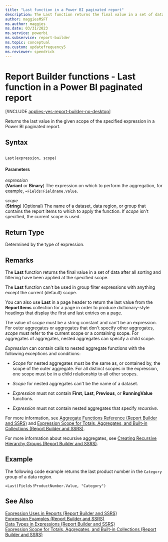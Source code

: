 ```yaml
---
title: "Last function in a Power BI paginated report"
description: The Last function returns the final value in a set of data in a Power BI paginated report after all sorting and filtering have been applied at the specified scope in Report Builder.
author: maggiesMSFT
ms.author: maggies
ms.date: 03/31/2023
ms.service: powerbi
ms.subservice: report-builder
ms.topic: conceptual
ms.custom: updatefrequency5
ms.reviewer: spendrick
---
```

# Report Builder functions - Last function in a Power BI paginated report

[!INCLUDE [applies-yes-report-builder-no-desktop](../includes/applies-yes-report-builder-no-desktop.md)]

  Returns the last value in the given scope of the specified expression in a Power BI paginated report.  
  
## Syntax  
  
```  
  
Last(expression, scope)  
```  
  
#### Parameters  
 *expression*  
 (**Variant** or **Binary**) The expression on which to perform the aggregation, for example, `=Fields!Fieldname.Value`.  
  
 *scope*  
 (**String**) (Optional) The name of a dataset, data region, or group that contains the report items to which to apply the function. If *scope* isn't specified, the current scope is used.  
  
## Return Type  
 Determined by the type of expression.  
  
## Remarks  
 The **Last** function returns the final value in a set of data after all sorting and filtering have been applied at the specified scope.  
  
 The **Last** function can't be used in group filter expressions with anything except the current (default) scope.  
  
 You can also use **Last** in a page header to return the last value from the **ReportItems** collection for a page in order to produce dictionary-style headings that display the first and last entries on a page.  
  
 The value of *scope* must be a string constant and can't be an expression. For outer aggregates or aggregates that don't specify other aggregates, *scope* must refer to the current scope or a containing scope. For aggregates of aggregates, nested aggregates can specify a child scope.  
  
 *Expression* can contain calls to nested aggregate functions with the following exceptions and conditions:  
  
-   *Scope* for nested aggregates must be the same as, or contained by, the scope of the outer aggregate. For all distinct scopes in the expression, one scope must be in a child relationship to all other scopes.  
  
-   *Scope* for nested aggregates can't be the name of a dataset.  
  
-   *Expression* must not contain **First**, **Last**, **Previous**, or **RunningValue** functions.  
  
-   *Expression* must not contain nested aggregates that specify *recursive*.  
  
 For more information, see [Aggregate Functions Reference &#40;Report Builder and SSRS&#41;](/sql/reporting-services/report-design/report-builder-functions-aggregate-functions-reference) and [Expression Scope for Totals, Aggregates, and Built-in Collections &#40;Report Builder and SSRS&#41;](/sql/reporting-services/report-design/expression-scope-for-totals-aggregates-and-built-in-collections).  
  
 For more information about recursive aggregates, see [Creating Recursive Hierarchy Groups &#40;Report Builder and SSRS&#41;](/sql/reporting-services/report-design/creating-recursive-hierarchy-groups-report-builder-and-ssrs).  
  
## Example  
 The following code example returns the last product number in the `Category` group of a data region.  
  
```  
=Last(Fields!ProductNumber.Value, "Category")  
```  
  
## See Also  
 [Expression Uses in Reports &#40;Report Builder and SSRS&#41;](/sql/reporting-services/report-design/expression-uses-in-reports-report-builder-and-ssrs)   
 [Expression Examples &#40;Report Builder and SSRS&#41;](/sql/reporting-services/report-design/expression-examples-report-builder-and-ssrs)   
 [Data Types in Expressions &#40;Report Builder and SSRS&#41;](/sql/reporting-services/report-design/data-types-in-expressions-report-builder-and-ssrs)   
 [Expression Scope for Totals, Aggregates, and Built-in Collections &#40;Report Builder and SSRS&#41;](/sql/reporting-services/report-design/expression-scope-for-totals-aggregates-and-built-in-collections)  
  
  
